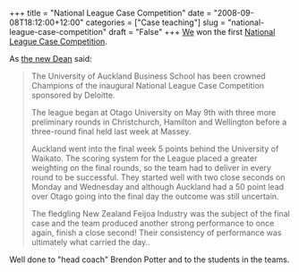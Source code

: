 +++
title = "National League Case Competition"
date = "2008-09-08T18:12:00+12:00"
categories = ["Case teaching"]
slug = "national-league-case-competition"
draft = "False"
+++
[We](https://web.archive.org/web/20081014045333/http://mcc.auckland.ac.nz/) won the first [National League Case
Competition](https://web.archive.org/web/20081014113353/http://www.business.otago.ac.nz/com/usergroups/currentstudents/buscasecomp/index.html).

As [the new
Dean](http://www.auckland.ac.nz/uoa/about/news/articles/2008/06/business_school.cfm)
said:

> The University of Auckland Business School has been crowned
> Champions of the inaugural National League Case Competition
> sponsored by Deloitte.
>
> The league began at Otago University on May 9th with three more
> preliminary rounds in Christchurch, Hamilton and Wellington
> before a three-round final held last week at Massey.
>
> Auckland went into the final week 5 points behind the University of
> Waikato. The scoring system for the League placed a greater
> weighting on the final rounds, so the team had to deliver in every
> round to be successful. They started well with  two close
> seconds on Monday and Wednesday and although Auckland had a 50
> point lead over Otago going into the final day the outcome was still
> uncertain.
>
> The fledgling New Zealand Feijoa Industry was the subject of the
> final case and the team produced another strong performance to once
> again, finish a close second! Their consistency of performance
> was ultimately what carried the day..

Well done to "head coach" Brendon Potter and to the students in the
teams.

